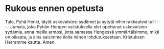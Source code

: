 # Rukous ennen opetusta

Tule, Pyhä Henki, täytä uskovaistesi sydämet ja sytytä nihin rakkautesi tuli! --- Jumala, joka Pyhän Hengen valistuksella olet opettanut uskovaisten sydämia, anna meille armosi, jotta samassa Hengessä ymmärtäisimme, mikä on oikeata, ja aina saisimme iloita hänen lohdutuksestaan. Kristuksen Herramme kautta. Amen.

